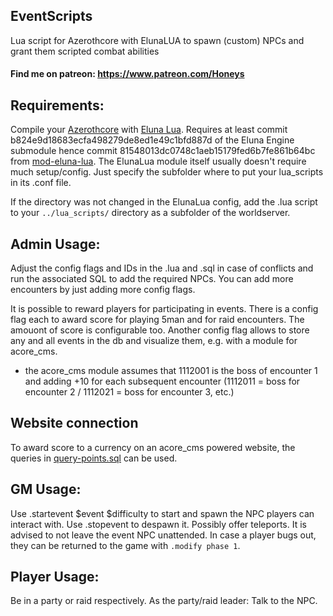 ## EventScripts
Lua script for Azerothcore with ElunaLUA to spawn (custom) NPCs and grant them scripted combat abilities

#### Find me on patreon: https://www.patreon.com/Honeys

## Requirements:
Compile your [Azerothcore](https://github.com/azerothcore/azerothcore-wotlk) with [Eluna Lua](https://www.azerothcore.org/catalogue-details.html?id=131435473).
Requires at least commit b824e9d18683ecfa498279de8ed1e49c1bfd887d of the Eluna Engine submodule hence commit 81548013dc0748c1aeb15179fed6b7fe861b64bc from [mod-eluna-lua](https://github.com/azerothcore/mod-eluna-lua-engine).
The ElunaLua module itself usually doesn't require much setup/config. Just specify the subfolder where to put your lua_scripts in its .conf file.

If the directory was not changed in the ElunaLua config, add the .lua script to your `../lua_scripts/` directory as a subfolder of the worldserver.

## Admin Usage:
Adjust the config flags and IDs in the .lua and .sql in case of conflicts and run the associated SQL to add the required NPCs. You can add more encounters by just adding more config flags.

It is possible to reward players for participating in events. There is a config flag each to award score for playing 5man and for raid encounters. The amouont of score is configurable too.
Another config flag allows to store any and all events in the db and visualize them, e.g. with a module for acore_cms.
-  the acore_cms module assumes that 1112001 is the boss of encounter 1 and adding +10 for each subsequent encounter (1112011 = boss for encounter 2 / 1112021 = boss for encounter 3, etc.)

## Website connection
To award score to a currency on an acore_cms powered website, the queries in [query-points.sql](https://github.com/55Honey/Acore_eventScripts/blob/main/scripts/query-points.sql) can be used.

## GM Usage:
Use .startevent $event $difficulty to start and spawn the NPC players can interact with. Use .stopevent to despawn it. Possibly offer teleports.
It is advised to not leave the event NPC unattended. In case a player bugs out, they can be returned to the game with `.modify phase 1`.

## Player Usage:
Be in a party or raid respectively. As the party/raid leader: Talk to the NPC. 

